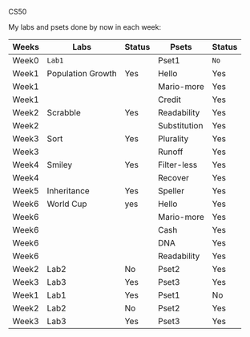 CS50

My labs and psets done by now in each week:

| Weeks | Labs | Status | Psets | Status |
|-------|------|--------|-------|--------|
| Week0 | `Lab1` |     | Pset1 | `No`     |
| Week1 | Population Growth | Yes     | Hello | Yes    |
| Week1 |  |    | Mario-more | Yes    |
| Week1 |  |     | Credit | Yes     |
| Week2 | Scrabble | Yes     | Readability | Yes    |
| Week2 |  |     | Substitution | Yes    |
| Week3 | Sort | Yes    | Plurality | Yes     |
| Week3 |  |      | Runoff | Yes    |
| Week4 | Smiley | Yes    | Filter-less | Yes    |
| Week4 |  |     | Recover | Yes     |
| Week5 | Inheritance | Yes     | Speller | Yes    |
| Week6 | World Cup |  yes   | Hello | Yes    |
| Week6 |  |    | Mario-more | Yes     |
| Week6 |  |    | Cash | Yes     |
| Week6 |  |    | DNA | Yes     |
| Week6 |  |    | Readability | Yes     |
| Week2 | Lab2 | No     | Pset2 | Yes    |
| Week3 | Lab3 | Yes    | Pset3 | Yes    |
| Week1 | Lab1 | Yes    | Pset1 | No     |
| Week2 | Lab2 | No     | Pset2 | Yes    |
| Week3 | Lab3 | Yes    | Pset3 | Yes    |
